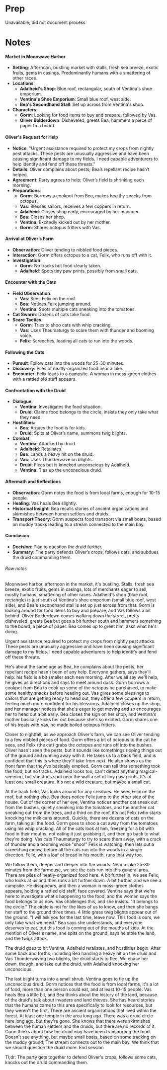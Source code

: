 # Prep
Unavailable; did not document process

# Notes
#### Market in Moonwave Harbor
- **Setting**: Afternoon, bustling market with stalls, fresh sea breeze, exotic fruits, gems in casings. Predominantly humans with a smattering of other races.
- **Locations**:
  - **Adalheid's Shop**: Blue roof, rectangular, south of Ventina's shoe emporium.
  - **Ventina's Shoe Emporium**: Small blue roof, west side.
  - **Bea's Secondhand Stall**: Set up across from Ventina's shop.
- **Characters**:
  - **Gorm**: Looking for food items to buy and prepare, followed by Vas.
  - **Oliver Bolderdown**: Disheveled, greets Bea, hammers a piece of paper to a board.

#### Oliver's Request for Help
- **Notice**: "Urgent assistance required to protect my crops from nightly pest attacks. These pests are unusually aggressive and have been causing significant damage to my fields. I need capable adventurers to help identify and fend off these threats."
- **Details**: Oliver complains about pests; Bea’s repellant recipe hasn’t helped.
- **Agreement**: Party agrees to help; Oliver’s field is shrinking each morning.
- **Preparations**:
  - **Gorm**: Borrows a cookpot from Bea, makes healthy snacks from octopus.
  - **Vas**: Blesses sailors, receives a few coppers in return.
  - **Adalheid**: Closes shop early, encouraged by her manager.
  - **Bea**: Closes her shop.
  - **Ventina**: Excitedly kicked out by her mother.
  - **Gorm**: Shares octopus fritters with Vas.

#### Arrival at Oliver’s Farm
- **Observation**: Oliver tending to nibbled food pieces.
- **Interaction**: Gorm offers octopus to a cat, Felix, who runs off with it.
- **Investigation**: 
  - **Gorm**: No tracks but food clearly taken.
  - **Adalheid**: Spots tiny paw prints, possibly from small cats.

#### Encounter with the Cats
- **Field Observation**: 
  - **Vas**: Sees Felix on the roof.
  - **Bea**: Notices Felix jumping around.
  - **Ventina**: Spots multiple cats sneaking into the tomatoes.
- **Cat Swarm**: Dozens of cats take food.
- **Scare Tactics**: 
  - **Gorm**: Tries to shoo cats with whip cracking.
  - **Vas**: Uses Thaumaturgy to scare them with thunder and booming voice.
  - **Felix**: Screeches, leading all cats to run into the woods.

#### Following the Cats
- **Pursuit**: Follow cats into the woods for 25-30 minutes.
- **Discovery**: Piles of neatly-organized food near a lake. 
- **Encounter**: Felix leads to a campsite. A woman in moss-green clothes with a rattled old staff appears.

#### Confrontation with the Druid
- **Dialogue**: 
  - **Ventina**: Investigates the food situation.
  - **Druid**: Claims food belongs to the circle, insists they only take what they need.
- **Hostilities**: 
  - **Bea**: Argues the food is for kids.
  - **Druid**: Spits at Oliver’s name, summons twig blights.
- **Combat**:
  - **Ventina**: Attacked by druid.
  - **Adalheid**: Retaliates.
  - **Bea**: Lands a heavy hit on the druid.
  - **Vas**: Uses Thunderwave on blights.
  - **Druid**: Flees but is knocked unconscious by Adalheid.
  - **Ventina**: Ties up the unconscious druid.

#### Aftermath and Reflections
- **Observation**: Gorm notes the food is from local farms, enough for 10-15 people.
- **Healing**: Vas heals Bea slightly.
- **Historical Insight**: Bea recalls stories of ancient organizations and skirmishes between human settlers and druids.
- **Transport Theory**: Gorm suspects food transport via small boats, based on muddy tracks leading to a stream connected to the main bay.

#### Conclusion
- **Decision**: Plan to question the druid further.
- **Summary**: The party defends Oliver’s crops, follows cats, and subdues the druid commanding them.


###### Raw notes
Moonwave harbor, afternoon in the market, it's bustling. Stalls, fresh sea breeze, exotic fruits, gems in casings, lots of merchants eager to sell, mostly humans, smattering of other races. Adalheid's shop (blue roof, rectangle) is just south of Ventina's shoe emporium (small blue roof, west side), and Bea's secondhand stall is set up just across from that. Gorm is looking around for food items to buy and prepare, and Vas follows a bit behind. Oliver Bolderdown comes walking down the street, pretty disheveled, greets Bea but goes a bit further south and hammers something to the board, a piece of paper. Bea comes up to greet him, asks what he's doing.

Urgent assistance required to protect my crops from nightly pest attacks. These pests are unusually aggressive and have been causing significant damage to my fields. I need capable adventurers to help identify and fend off these threats.

He's about the same age as Bea, he complains about the pests, her repellant recipe hasn't been of any help. Everyone gathers, says they'll help. his field is a bit smaller each new morning. After we all say we'll help, he gives us directions and says to meet around dusk. Gorm borrows a cookpot from Bea to cook up some of the octopus he purchased, to make some healthy snacks before heading out. Vas gives some blessings to sailors that are getting ready to head out, they offer a few coppers in return, feeling much more confident for his blessings. Adalheid closes up the shop, and her manager notices that she's eager to get moving and so encourages her to head out a bit early. Bea closes the sign on her shop, and Ventina's mother basically kicks her out because she's so excited. Gorm shares one of his treats with Vas, he made boiled octopus fritters.

Closer to nightfall, as we approach Oliver's farm, we can see Oliver tending to a few nibbled pieces of food. Gorm offers a bit of octopus to the cat he sees, and Felix (the cat) grabs the octopus and runs off into the bushes. Oliver hasn't seen the pests, but it sounds like somethings ripping things out of the ground and running away with it. He takes us to a back field, and is confident that this is where they'll take from next. He also shows us the front farm that they've basically emptied. Gorm can tell that something took the food, but no tracks. Adalheid looks too, can't detect anything magical-seeming, but she does spot near the wall a set of tiny paw prints. It's at least one small creature. It's not a wild creature, but maybe a small cat.

At the back field, Vas looks around for any creatues. He sees Felix on the roof, but nothing else. Bea does notice Felix jump to the other side of the house. Out of the corner of her eye, Ventina notices another cat sneak out from the bushes, quietly sneaking into the tomatoes, and the another cat sneaking out from the trees, and a third on the roof, it's not Felix (who starts knocking the milk cans around). Quickly, there are dozens of cats on the farm, taking all the food. Gorm goes to shoo a cat away from the tomatoes using his whip cracking. All of the cats look at him, freezing for a bit with food in their mouths, not eating it just grabbing it, and then go back to what they're doing. Vas cats Thaumaturgy to try to scare them away, with a crack of thunder and a booming voice "shoo!" Felix is watching, then lets out a screeching meow, before all the cats run into the woods in a single direction. Felix, with a loaf of bread in his mouth, runs that way too. 

We follow them, deeper and deeper into the woods. Near a lake 25-30 minutes from the farmouse, we see the cats run into this general area. There are piles of neatly-organized food here. A bit further in, we see Felix, who looks at us and then runs a bit further down. A bit further, and we see a campsite. He disappears, and then a woman in moss-green clothes appears, holding a rattled old staff, face covered. Ventina says that we're here to investigate what's happening to the food, and the woman says the food belongs to us now. Vas challenges this, and she insists. "It belongs to the circle.” The circle is not for the likes of us to know, and then she bangs her staff to the ground three times. 4 little grass twig blights appear out of the ground. "I will ask you for the last time, leave now. This food is ours, we only take what we need." Bea says she understands, and everyone deserves to eat, but this food is coming out of the mouths of kids. At the mention of Oliver's name, she spits on the ground, says he stole the land, and the twigs attack.

The druid goes to hit Ventina, Adalheid retaliates, and hostilities begin. After some back and forths, including Bea handing a heavy hit on the druid and Vas Thunderwaving two blights, the druid starts to flee. We chase her down, though, and take out the druid, with Adalheid knocking her unconscious.

The last blight turns into a small shrub. Ventina goes to tie up the unconscious druid. Gorm notices that the food is from local farms, it's a lot of food, more than one person could eat, and at least 10-15 people. Vas heals Bea a little bit, and Bea thinks about the history of the land, because of the druid's talk about invaders and land thieves. She has heard stories that the humans came to this area specifically to look for resources, but they weren't the first. There are ancient organizations that lived within the forest. At least one temple in the area long ago. There was a druid circle here long ago, but they're gone. She knows that there were skirmishes between the human settlers and the druids, but there are no records of it. Gorm thinks about how the druid may have been transporting the food. Doesn't see anything, but maybe small boats, based on some tracking on the muddy ground; The stream connects out to the main bay. We think that we should question the druid more. End session

Tl;dr: The party gets together to defend Oliver's crops, follows some cats, knocks out the druid commanding them.